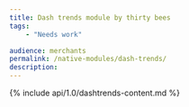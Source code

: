 ```yaml
---
title: Dash trends module by thirty bees
tags:
    - "Needs work"

audience: merchants
permalink: /native-modules/dash-trends/
description:
---
```


{% include api/1.0/dashtrends-content.md %}